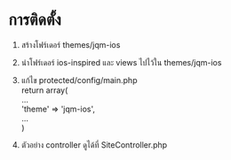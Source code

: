 การติดตั้ง
=====

1) สร้างโฟร์เดอร์ themes/jqm-ios <br>
2) นำโฟร์เดอร์ ios-inspired และ views ไปไว้ใน themes/jqm-ios<br>
3) แก้ไข protected/config/main.php<br>
  return array(<br>
    ...<br>
    'theme' => 'jqm-ios',<br>
    ...<br>
  )<br>

4) ตัวอย่าง controller ดูได้ที่ SiteController.php
